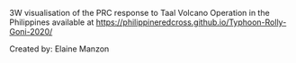3W visualisation of the PRC response to Taal Volcano Operation in the Philippines available at 
https://philippineredcross.github.io/Typhoon-Rolly-Goni-2020/

Created by: Elaine Manzon
